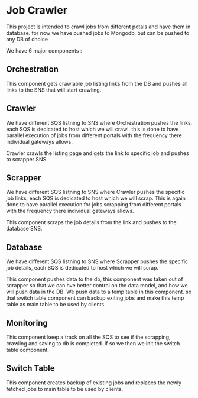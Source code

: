 # Job Crawler

This project is intended to crawl jobs from different potals and have them in database.
for now we have pushed jobs to Mongodb, but can be pushed to any DB of choice

We have 6 major components :

## Orchestration

This component gets crawlable job listing links from the DB and pushes all links to the SNS that will start crawling.

## Crawler

We have different SQS listning to SNS where Orchestration pushes the links, each SQS is dedicated to host which we will crawl.
this is done to have parallel execution of jobs from different portals with the frequency there individual gateways allows.

Crawler crawls the listing page and gets the link to specific job and pushes to scrapper SNS.

## Scrapper

We have different SQS listning to SNS where Crawler pushes the specific job links, each SQS is dedicated to host which we will scrap.
This is again done to have parallel execution for jobs scrapping from different portals with the frequency there individual gateways allows.

This component scraps the job details from the link and pushes to the database SNS.

## Database

We have different SQS listning to SNS where Scrapper pushes the specific job details, each SQS is dedicated to host which we will scrap.

This component pushes data to the db, this component was taken out of scrapper so that we can hve better control on the data model, and how we will push data in the DB.
We push data to a temp table in this component. so that switch table component can backup exiting jobs and make this temp table as main table to be used by clients.

## Monitoring

This component keep a track on all the SQS to see if the scrapping, crawling and saving to db is completed. if so we then we init the switch table component.

## Switch Table

This component creates backup of existing jobs and replaces the newly fetched jobs to main table to be used by clients.
